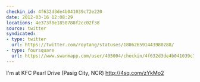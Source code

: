 ```yaml
---
checkin_id: 4f632d3de4b041039c72e220
date: 2012-03-16 12:08:29
locations: 4e373f8e1850788f2cc02f38
source: twitter
syndicated:
- type: twitter
  url: https://twitter.com/roytang/statuses/180626591443980288/
- type: foursquare
  url: https://www.swarmapp.com/user/405004/checkin/4f632d3de4b041039c72e220?s=6qt2_GvJNui-njiFiSkjVutazgQ&ref=tw
---
```


I'm at KFC Pearl Drive (Pasig City, NCR) http://4sq.com/zYkMo2
